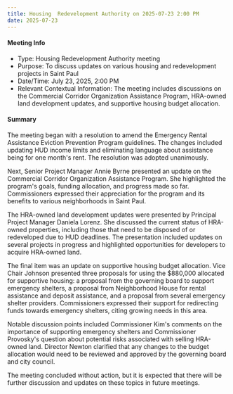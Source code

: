 ```yaml
---
title: Housing  Redevelopment Authority on 2025-07-23 2:00 PM
date: 2025-07-23
---
```

#### Meeting Info
* Type: Housing Redevelopment Authority meeting
* Purpose: To discuss updates on various housing and redevelopment projects in Saint Paul
* Date/Time: July 23, 2025, 2:00 PM
* Relevant Contextual Information: The meeting includes discussions on the Commercial Corridor Organization Assistance Program, HRA-owned land development updates, and supportive housing budget allocation.

#### Summary

The meeting began with a resolution to amend the Emergency Rental Assistance Eviction Prevention Program guidelines. The changes included updating HUD income limits and eliminating language about assistance being for one month's rent. The resolution was adopted unanimously.

Next, Senior Project Manager Annie Byrne presented an update on the Commercial Corridor Organization Assistance Program. She highlighted the program's goals, funding allocation, and progress made so far. Commissioners expressed their appreciation for the program and its benefits to various neighborhoods in Saint Paul.

The HRA-owned land development updates were presented by Principal Project Manager Daniela Lorenz. She discussed the current status of HRA-owned properties, including those that need to be disposed of or redeveloped due to HUD deadlines. The presentation included updates on several projects in progress and highlighted opportunities for developers to acquire HRA-owned land.

The final item was an update on supportive housing budget allocation. Vice Chair Johnson presented three proposals for using the $880,000 allocated for supportive housing: a proposal from the governing board to support emergency shelters, a proposal from Neighborhood House for rental assistance and deposit assistance, and a proposal from several emergency shelter providers. Commissioners expressed their support for redirecting funds towards emergency shelters, citing growing needs in this area.

Notable discussion points included Commissioner Kim's comments on the importance of supporting emergency shelters and Commissioner Provosky's question about potential risks associated with selling HRA-owned land. Director Newton clarified that any changes to the budget allocation would need to be reviewed and approved by the governing board and city council.

The meeting concluded without action, but it is expected that there will be further discussion and updates on these topics in future meetings.

